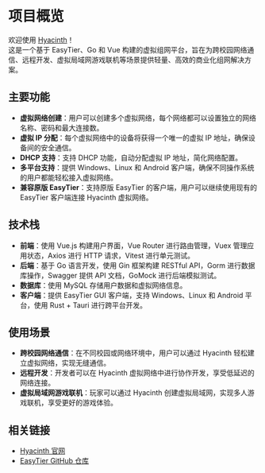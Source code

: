 # 项目概览

欢迎使用 [Hyacinth](https://hyacinth.baka9.vip/)！  
这是一个基于 EasyTier、Go 和 Vue 构建的虚拟组网平台，旨在为跨校园网络通信、远程开发、虚拟局域网游戏联机等场景提供轻量、高效的商业化组网解决方案。

## 主要功能

- **虚拟网络创建**：用户可以创建多个虚拟网络，每个网络都可以设置独立的网络名称、密码和最大连接数。
- **虚拟 IP 分配**：每个虚拟网络中的设备将获得一个唯一的虚拟 IP 地址，确保设备间的安全通信。
- **DHCP 支持**：支持 DHCP 功能，自动分配虚拟 IP 地址，简化网络配置。
- **多平台支持**：提供 Windows、Linux 和 Android 客户端，确保不同操作系统的用户都能轻松接入虚拟网络。
- **兼容原版 EasyTier**：支持原版 EasyTier 的客户端，用户可以继续使用现有的 EasyTier 客户端连接 Hyacinth 虚拟网络。

## 技术栈

- **前端**：使用 Vue.js 构建用户界面，Vue Router 进行路由管理，Vuex 管理应用状态，Axios 进行 HTTP 请求，Vitest 进行单元测试。
- **后端**：基于 Go 语言开发，使用 Gin 框架构建 RESTful API，Gorm 进行数据库操作，Swagger 提供 API 文档，GoMock 进行后端模拟测试。
- **数据库**：使用 MySQL 存储用户数据和虚拟网络信息。
- **客户端**：提供 EasyTier GUI 客户端，支持 Windows、Linux 和 Android 平台，使用 Rust + Tauri 进行跨平台开发。

## 使用场景

- **跨校园网络通信**：在不同校园或网络环境中，用户可以通过 Hyacinth 轻松建立虚拟网络，实现无缝通信。
- **远程开发**：开发者可以在 Hyacinth 虚拟网络中进行协作开发，享受低延迟的网络连接。
- **虚拟局域网游戏联机**：玩家可以通过 Hyacinth 创建虚拟局域网，实现多人游戏联机，享受更好的游戏体验。

## 相关链接

- [Hyacinth 官网](https://hyacinth.baka9.vip/)
- [EasyTier GitHub 仓库](https://github.com/hyacinth-dev/)